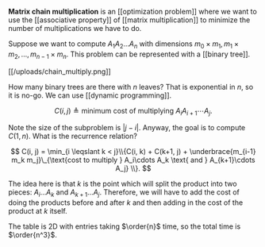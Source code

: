 **Matrix chain multiplication** is an [[optimization problem]] where we want to use the [[associative property]] of [[matrix multiplication]] to minimize the number of multiplications we have to do.

Suppose we want to compute $A_1 A_2 \dots A_n$ with dimensions $m_0 \times m_1, m_1 \times m_2, \dots, m_{n-1} \times m_n$. This problem can be represented with a [[binary tree]].

[[/uploads/chain_multiply.png]]

How many binary trees are there with $n$ leaves? That is exponential in $n$, so it is no-go. We can use [[dynamic programming]].

$$
C(i, j) \triangleq \text{minimum cost of multiplying } A_i A_{i+1}\cdots A_j.
$$

Note the size of the subproblem is $|j-i|$. Anyway, the goal is to compute $C(1, n)$. What is the recurrence relation?

$$
C(i, j) = \min_{i \leqslant k < j}\\{C(i, k) + C(k+1, j) + \underbrace{m_{i-1} m_k m_j}\_{\text{cost to multiply } A_i\cdots A_k \text{ and } A_{k+1}\cdots A_j} \\}.
$$

The idea here is that $k$ is the point which will split the product into two pieces: $A_i \dots A_k$ and $A_{k+1} \dots A_j$. Therefore, we will have to add the cost of doing the products before and after $k$ and then adding in the cost of the product at $k$ itself.

The table is 2D with entries taking $\order{n}$ time, so the total time is $\order{n^3}$.